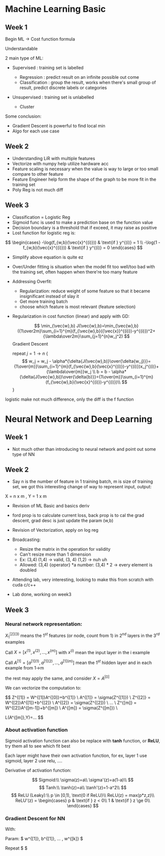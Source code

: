 
# Machine Learning Basic
## Week 1

Begin ML -> Cost function formula

Understandable

2 main type of ML:

- Supervised : training set is labelled
    

    + Regression : predict result on an infinite possible out come
    + Classification : group the result, works when there's small group of result, predict discrete labels or categories


- Unsupervised : training set is unlabelled
    
    + Cluster

Some conclusion:
- Gradient Descent is powerful to find local min
- Algo for each use case

## Week 2

- Understanding LiR with multiple features
- Vectorize with numpy help utilize hardware acc
- Feature scaling is necessary when the value is way to large or too small compare to other feature
- Feature Engineer help form the shape of the graph to be more fit in the training set
- Poly Reg is not much diff

## Week 3

- Classification = Logistic Reg
- Sigmoid func is used to make a prediction base on the function value
- Decision boundary is a threshold that if exceed, it may raise as positive
- Lost function for logistic reg is:

$$
\begin{cases}
-\log(f_{w,b}(\vec{x}^{(i)})) & \text{if } y^{(i)} = 1 \\
-\log(1 - f_{w,b}(\vec{x}^{(i)})) & \text{if } y^{(i)} = 0
\end{cases}
$$

- Simplify above equation is quite ez
- Over/Under fitting is situation when the model fit too well/too bad with the training set, often happen when there're too many feature
- Addressing Overfit:
    + Regularization: reduce weight of some feature so that it became insignificant instead of slay it
    + Get more training batch
    + choose which feature is most relevant (feature selection)
- Regularization in cost function (linear) and apply with GD: 

    $$
    \min_{\vec{w},b} J(\vec{w},b)=\min_{\vec{w},b}({1\over2m}\sum_{i=1}^{m}(f_{\vec{w},b}({\vec{x}}^{(i)})-y^{(i)})^2+{\lambda\over2m}\sum_{j=1}^{n}w_j^2)
    $$
    Gradient Descent
    
    repeat $j=1 \rightarrow n$ {
        $$
        w_j = w_j - \alpha*{\delta{J(\vec{w},b)}\over{\delta{w_j}}}={1\over{m}}\sum_{i=1}^{m}(f_{\vec{w},b}(\vec{x}^{(i)})-y^{(i)})x_j^{(i)}+{\lambda\over{m}}w_j \\
        b = b - \alpha*{\delta{J(\vec{w},b)}\over{\delta{b}}}={1\over{m}}\sum_{i=1}^{m}(f_{\vec{w},b}(\vec{x}^{(i)})-y^{(i)})\\
        $$
    }

logistic make not much difference, only the diff is the f function


# Neural Network and Deep Learning
## Week 1
- Not much other than introducing to neural network and point out some type of NN

## Week 2
- Say n is the number of feature in 1 training batch, m is size of training set, we got this interesting change of way to represent input, output:

X = n x m , Y = 1 x m

- Revision of ML Basic and basics deriv
- ford prop is to calculate current loss, back prop is to cal the grad descent, grad desc is just update the param (w,b)
- Revision of Vectorization, apply on log reg
- Broadcasting:
    + Resize the matrix in the operation for validity
    + Can't resize more than 1 dimension
    + Ex: (3,4) (1,4) -> valid, (3, 4) (1,2) -> nuh uh
    + Allowed: (3,4) {operator} *a number: (3,4) * 2 -> every element is doubled

- Attending lab, very interesting, looking to make this from scratch with cuda c/c++
- Lab done, working on week3

## Week 3
### Neural network representation:
$X_{1}^{[2](3)}$ means the $1^{st}$ features (or node, count from 1) in $2^{nd}$ layers in the $3^{rd}$ examples

Call $X = [x^{(1)},x^{(2)},...,x^{(m)}]$ with $x^{(i)}$ mean the input layer in the i example

Call $A^{[1]} = [a^{[1](1)},a^{[1](2)},...,a^{[1](m)}]$ mean the $1^{st}$ hidden layer and in each example from 1->m

the rest may apply the same, and consider $X = A^{[0]}$

We can vectorize the computation to:

$$
Z^{[1]} = W^{[1]}A^{[0]}+b^{[1]} \\
A^{[1]} = \sigma(Z^{[1]}) \\
Z^{[2]} = W^{[2]}A^{[1]}+b^{[2]} \\
A^{[2]} = \sigma(Z^{[2]}) \\
... \\
Z^{[m]} = W^{[2]}A^{[m-1]}+b^{[m]} \\
A^{[m]} = \sigma(Z^{[m]}) \\

L(A^{[m]},Y)=...
$$

### About activation function

Sigmoid activation function can also be replace with __tanh__ function, or __ReLU__, try them all to see which fit best

Each layer might have their own activation function, for ex, layer 1 use sigmoid, layer 2 use relu, ....

Derivative of activation function:

$$
Sigmoid:\\
\sigma(z)=a\\
\sigma'(z)=a(1-a)\\
$$
$$
Tanh:\\
\tanh(z)=a\\
\tanh'(z)=1-a^2\\
$$
$$
ReLU (Leaky):\\
p \in [0,1), \text{0 if ReLU}\\
ReLU(z) = max(p*z,z)\\
ReLU'(z) = 
\begin{cases}
p & \text{if } z < 0\\
1 & \text{if } z \ge 0\\
\end{cases}
$$

### Gradient Descent for NN
With:

Param: $ w^{[1]}, b^{[1]}, ... , w^{[k]} $

Repeat $  $